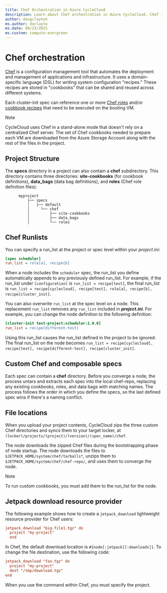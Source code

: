 ```yaml
---
title: Chef Orchestration in Azure CycleCloud
description: Learn about Chef orchestration in Azure CycleCloud. Chef is a configuration management tool that automates the deployment and management of applications and infrastructure.
author: dougclayton
ms.author: doclayto
ms.date: 09/23/2025
ms.custom: compute-evergreen
---
```


# Chef orchestration

[Chef](https://www.chef.io) is a configuration management tool that automates the deployment and management of applications and infrastructure. It uses a domain-specific language (DSL) for writing system configuration "recipes." These recipes are stored in "cookbooks" that can be shared and reused across different systems.

Each cluster-init spec can reference one or more [Chef roles](https://docs.chef.io/roles.html) and/or [cookbook recipes](https://docs.chef.io/recipes.html) that need to be executed on the booting VM. 

> [!NOTE]
> CycleCloud uses Chef in a stand-alone mode that doesn't rely on a centralized Chef server. The set of Chef cookbooks needed to prepare each VM are downloaded from the Azure Storage Account along with the rest of the files in the project.

## Project Structure

The **specs** directory in a project can also contain a **chef** subdirectory.
This directory contains three directories: **site-cookbooks** (for cookbook definitions), **data_bags** (data bag definitions), and **roles** (Chef role definition files):

``` directories
      myproject
          ├── specs
          │   ├── default
          │     └── chef
          │         ├── site-cookbooks
          │         ├── data_bags
          │         └── roles
```

## Chef Runlists

You can specify a run_list at the project or spec level within your _project.ini_:

``` ini
[spec scheduler]
run_list = role[a], recipe[b]
```

When a node includes the `scheduler` spec, the run_list you define automatically appends to any previously defined run_list. For example, if the run_list under `[configuration]` is `run_list = recipe[test]`, the final run_list is `run_list = recipe[cyclecloud], recipe[test], role[a], recipe[b], recipe[cluster_init]`.

You can also overwrite `run_list` at the spec level on a node. This replacement `run_list` removes any `run_list` included in **_project.ini_**. For example, you can change the node definition to the following definition:

``` ini
[cluster-init test-project:scheduler:1.0.0]
run_list = recipe[different-test]
```

Using this run_list causes the run_list defined in the project to be ignored. The final run_list on the node becomes `run_list = recipe[cyclecloud], recipe[test], recipe[different-test], recipe[cluster_init]`.

## Custom Chef and composable specs

Each spec can contain a **chef** directory. Before you converge a node, the process untars and extracts each spec into the local chef-repo, replacing any existing cookbooks, roles, and data bags with matching names. The process follows the order in which you define the specs, so the last defined spec wins if there's a naming conflict.

## File locations

When you upload your project contents, CycleCloud zips the three custom Chef directories and syncs them to your target locker, at `(locker)/projects/(project)/(version)/(spec_name)/chef`.


The node downloads the zipped Chef files during the bootstrapping phase of node startup. The node downloads the files to `$JETPACK_HOME/system/chef/tarballs*`, unzips them to `$JETPACK_HOME/system/chef/chef-repo/`, and uses them to converge the node.

> [!NOTE]
> To run custom cookbooks, you must add them to the run_list for the node.


## Jetpack download resource provider

The following example shows how to create a `jetpack_download` lightweight resource provider for Chef users:

``` ini
jetpack_download "big-file1.tgz" do
  project "my-project"
  end
```

In Chef, the default download location is `#{node[:jetpack][:downloads]}`. To change the file destination, use the following code:

``` ini
jetpack_download "foo.tgz" do
  project "my-project"
  dest "/tmp/download.tgz"
end
```

When you use the command within Chef, you must specify the project.

